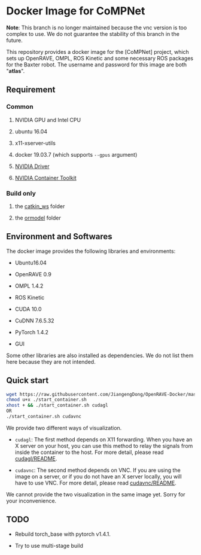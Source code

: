 # Docker Image for CoMPNet

**Note**: This branch is no longer maintained because the vnc version is too complex to use. We do not guarantee the stability of this branch in the future. 

This repository provides a docker image for the [CoMPNet] project, which sets up OpenRAVE, OMPL, ROS Kinetic and some necessary ROS packages for the Baxter robot. The username and password for this image are both "**atlas**".

## Requirement

### Common

1. NVIDIA GPU and Intel CPU

1. ubuntu 16.04

1. x11-xserver-utils

1. docker 19.03.7 (which supports `--gpus` argument)

1. [NVIDIA Driver](https://github.com/NVIDIA/nvidia-docker/wiki/Frequently-Asked-Questions#how-do-i-install-the-nvidia-driver)

1. [NVIDIA Container Toolkit](https://github.com/NVIDIA/nvidia-docker)

### Build only

1. the [catkin_ws](https://drive.google.com/open?id=1XXzqqz3OuNFN-ZFKV-SLdEO23JVqeB4M) folder 

1. the [ormodel](https://drive.google.com/open?id=1w_S6udx6ELKEkD_SLu1-z4dZqjNiD0FJ) folder

## Environment and Softwares

The docker image provides the following libraries and environments:

* Ubuntu16.04

* OpenRAVE 0.9

* OMPL 1.4.2

* ROS Kinetic

* CUDA 10.0

* CuDNN 7.6.5.32

* PyTorch 1.4.2

* GUI

Some other libraries are also installed as dependencies. We do not list them here because they are not intended.

## Quick start

```bash 
wget https://raw.githubusercontent.com/JiangengDong/OpenRAVE-Docker/master/start_container.sh
chmod u+x ./start_container.sh
xhost + && ./start_container.sh cudagl
OR
./start_container.sh cudavnc
```

We provide two different ways of visualization. 

- `cudagl`: The first method depends on X11 forwarding. When you have an X server on your host, you can use this method to relay the signals from inside the container to the host. For more detail, please read [cudagl/README](cudagl/README.md).

- `cudavnc`: The second method depends on VNC. If you are using the image on a server, or if you do not have an X server locally, you will have to use VNC. For more detail, please read [cudavnc/README](cudavnc/README.md).

We cannot provide the two visualization in the same image yet. Sorry for your inconvenience.


## TODO

- Rebuild torch_base with pytorch v1.4.1.

- Try to use multi-stage build